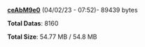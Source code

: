 [**ceAbM9e0**](/data/ceAbM9e0.txt) (04/02/23 - 07:52)- 89439 bytes

**Total Datas**: 8160

**Total Size**: 54.77 MB / 54.8 MB